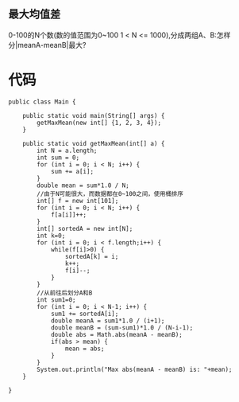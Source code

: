 ## 最大均值差 ##
0-100的N个数(数的值范围为0~100 1 < N <= 1000),分成两组A、B:怎样分|meanA-meanB|最大? 
# 代码 #
	public class Main {
		
		public static void main(String[] args) {
			getMaxMean(new int[] {1, 2, 3, 4});
		}
		
		public static void getMaxMean(int[] a) {
			int N = a.length;
			int sum = 0;
			for (int i = 0; i < N; i++) {
				sum += a[i];
			}
			double mean = sum*1.0 / N;
			//由于N可能很大，而数据都在0~100之间，使用桶排序
			int[] f = new int[101];
			for (int i = 0; i < N; i++) {
				f[a[i]]++;
			}
			int[] sortedA = new int[N];
			int k=0;
			for (int i = 0; i < f.length;i++) {
				while(f[i]>0) {
					sortedA[k] = i;
					k++;
					f[i]--;
				}
			}
			//从前往后划分A和B
			int sum1=0;
			for (int i = 0; i < N-1; i++) {
				sum1 += sortedA[i];
				double meanA = sum1*1.0 / (i+1);
				double meanB = (sum-sum1)*1.0 / (N-i-1);
				double abs = Math.abs(meanA - meanB);
				if(abs > mean) {
					mean = abs;
				}
			}
			System.out.println("Max abs(meanA - meanB) is: "+mean);
		}
	
	}